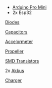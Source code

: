 - [Arduino Pro Mini](https://www.amazon.de/-/en/Atmega-16MHz-FT232RL-Serial-Converter/dp/B07MJCN9VB?crid=Q2DICNPIFJQB&dib=eyJ2IjoiMSJ9.YXWndeKpNA3-SDG_n6xSENJkHWPVLDbKhfJ0KXl6P7LMoTXSYXu2u-lazs6s42bvHG3f64lMdB6fNTFbjWkovz7dV7UzKJHWnb1neIRXGQH6f6FjfeUvXkynWc0ZTgax1zuC19QMgSruaS8XmpglAlUhrnG_9j5r0eM23HeS1LSaJ0r6Hme0AoTyJ1JKt3lgrK6EyQN7mLXv4ipdLCHFBIlfNazBjo8hSxh8Z_0ea9o.EX09gm1781XJM18Z_cFn8TBPZeBA4UFies8gwEtejUE&dib_tag=se&keywords=arduino+pro+mini+5v&qid=1761402001&sprefix=arduino+pro+mini+5vb%2Caps%2C76&sr=8-5)
- 2x Esp32

[Diodes](https://www.amazon.de/-/en/pieces-1N4148-signal-switching-diodes/dp/B0D7PRHDK7?crid=2PMCXDWGO1PSD&dib=eyJ2IjoiMSJ9.uDucQHeQLCiU5_dk8JunkpBmvByeaId2t5-Y7dVsIll3V0Kway_Y8A41ttpJ4n5UukZtvjEgmB3bv-O-Z8CSt36qqLkLQy5RqSpZgzJVPOnMW4zbF2NTfIxs_BzHledu5-mBmT8qcNGhH4eNsZH9PxtcfP2zKkEvkPuqH7A9-RVa29TD9JzRaZpbwqfmx81M5AOSmGEr5HMO2gRD8nq3SRjutw_SGxnYQ81okMn98_eUbkIdgb4pNfLH1VFsNkn6xHFJQhnsbUdtZl1kv8jW8JoXSvLDvin-fsdtgG7T62k.lwgyGlsIFVWgSRefI2pab-teOxhtNK-htUh6dBWqHgU&dib_tag=se&keywords=diode&qid=1761395607&sprefix=diode%2Caps%2C110&sr=8-8)

[Capacitors](https://www.amazon.de/-/en/Electrolytic-Capacitor-0-1uF-1000uF-Various-Assortment/dp/B08GFJ2D5K?crid=27ZTW5ELWKBDO&dib=eyJ2IjoiMSJ9.gyAK6wHt5473he_HaezgshXsErSpkM67KuZVPQZE-OqMtBdb7YrnBIDLWXXx71vNkH2wZSR4UDvD08E9XHOI1Crn28E5zxlJEUu-WNsX0aivU-bGKrNSN2-Pe3pUA1OfDk9o_7eZYZgNZ6WgsPb8WzMxGhr19NTr2b-LnLbmGPwqOG-YD5G8SHkqNYuHZWmAOTX6xE7HrIuukp4b7TMbAfBxjkq_BUR9twNJaOyFig2dmNrUqeLk1Sa0v3ZjO0KrAhtaR58A2dbUKNOkxXVZhb-xBQCZhNJW9GqUo8YtwkM.54xMtKKrM2xjO96AbMHI8iDDuS8P9S41nOit26r6LLY&dib_tag=se&keywords=electrolytic+capacitor+box&qid=1761395859&sprefix=electrolytic+capacitor+box%2Caps%2C81&sr=8-6)

[Accelormeter](https://www.amazon.de/-/en/GY-521-MPU-6050-MPU6050-Sensors-Accelerometer/dp/B0FNXCC67R?dib=eyJ2IjoiMSJ9.erKyCqkW7WVkgZntrZzYCWGWsMa1UDENE4E0Tc2lBCxiuA67er7IElmjP2kkT7woE2d42Qfgq959RDRGViyvw92HrF6ySF5Zcc1jsjAwfXhwEPy2V-aC0bTtlbugQESu_bbP88Sya4aqrzbRpxZmwz0KTPi8FAf3BDD4zHeBPHEuBEhnFXeAQk7WihBtEcmry8bHfUEvNB_l0yeQM8XuFCgGrJcMy3WE2bJTuxerRaqj1ZMo9HNqs2cqqbL9aWhHwczbcTSyAw9OdnNe5jeeXA-__NAmiLxphU9TgVJuXW8.UofMUFabUYeGJ8fO0OtKQzgmx3ZUyrbgZeGqzzutY3g&dib_tag=se&keywords=Gy-521+MPU-6050+MPU6050+Module+3+Axis+Analog+Gyro+Sensors+3+Axis+Accelerometer+Module&linkCode=gg3&linkId=fd4478ea835034e9d321373ca5a3e6c4&qid=1761396029&sr=8-6)

[Propeller](https://www.amazon.de/-/en/JOINPAYA-Lightweight-Plastic-Propellers-Aircraft/dp/B0DJ29S8D7?dib=eyJ2IjoiMSJ9.HTrhLKmeNXLl1bMJklfSDKabEBAHNreZavfnq6kkhOAE8l6HLIoy-4u2ellNr5HxcvlO8tWKSorTwxEkXon3HLTywR5k1YO7JyieF7UpxcxcjIgkjOBJVgVB6FCcOYWnBTfFai96MDEKObIsfUTWHUx4gaLyfFXjis615RWU47JsuM4IZ0BtLQoUVrw3c8hSgWbQjFlx92tmFYaOSAyYmlx0Y7b3VzGMDlgWrY8T_ummuZVT-eEfDT1CPBIW1RnhVXbPn3jaMjJEyN-yiLmXWnyFmXLgnNflOXbMNe10VrM.rva4kZnwIbGeFoUGYwC6luXUpNDCj0me873-8vqCAoM&dib_tag=se&keywords=Replacement%2BPart%2BFor%2B16PCS%2BSpare%2BParts%2B30MM%2B3CM%2BBlade%2BPropeller%2BFOR%2BCX-10%2BCX-10A%2BCX-10C%2BRC%2BDrone%2BAccessories%2BPropeller%2BBlades%2BL1231%2B-%2B(Color%3A%2B16pcs)&linkCode=gg3&linkId=e2817a000293c81f00acf6106713c401&qid=1761397344&sr=8-25&th=1)

[SMD Transistors](https://www.amazon.de/-/en/pieces-2N7002-SOT-23-N-channel-MosFET/dp/B014RB5DUO?dib=eyJ2IjoiMSJ9.4IlWkzC88oNipYHtHsqMU5KCjkYQZFHyKthAOW--any29gBOqY6Mof4ioptB3dBazwhXPJUd4d62trI7WlFQMOBw_ev1hyx8hLl-13Cc9Wq7L7h5iGBzQCPwsp1H2GerCIVfSSfPkaz5hCy_vqRtBwyNTNPrA2QLnXBRMcgF43V7u8xpauJPwhmUmWakypVcqvms-wA5YyxJKRtNyD5SC0M8DrtiwdI9aQONwpG0eluXCA2LOFKapM8CKT84NiyvoNsUFOlgoa1M74TrqyRO_7RxsEK5Z6332QQbq35oP8M.EGejTRPjTw0HpF7Kjh4h6s7nG7PLiFpg35gS7b-eIo4&dib_tag=se&keywords=Todiys+New+50Pcs+for+SI2300DS+SI2300DS-T1-E3+C009T+SOT-23+N-Channel+Mosfet+SMD+Transistor+SI2300&linkCode=gg3&linkId=ec3c33efc6fef8f82876d8d432f06522&qid=1761396040&sr=8-2)

2x [Akkus](https://www.amazon.de/-/en/1000mAh-Rechargeable-Protective-Development-Electronic/dp/B0F1CWGHMM?crid=3TVU4PEKB42BX&dib=eyJ2IjoiMSJ9.zoeqPr6Bu0p9TsW8uu5FC_KHWq4EA4wCkH-VaoX7ERov1Gb_S9aeK5mQo4aF4zEmpLQkK_mZTUxqi1X-OsG-akAgyiSvU-xcbJQGyEcEgybP-Vb6hacpebjCikXhKkyP-6m1TpW7Pd9bBeYwxr6XAUdv8Ryj_LFfba8Pzkx69uooFoXj8BdTQKCBiDcdPCtyDwksYWsiNGbK7wU7MtH19Q6-WGYPsYbuMp-tcIiEJsA.yv-J6vS3TVH0OKBTxpCRGW0FRuatMSJxD_0VqJCIrbM&dib_tag=se&keywords=1000mah%2Blipo%2Bbattery&qid=1761397917&sprefix=1000mah%2Blipo%2Bbattery%2Caps%2C179&sr=8-5&th=1)

[Charger](https://www.amazon.de/-/en/Battery-Charger-3-7-4-20V-Connector-black/dp/B0DHNTHVRM?crid=OLGCYSHRNPZE&dib=eyJ2IjoiMSJ9.hAr3jJezIg3TxyzrHcDvYIG4kqifMOX2suceWOxdIXCsphsQu84NdEIqdrrCXqkt7jqs73p89YNqquED-13fwy-L6mkf--ddP6bK8R4eypsTELOKaXfINP0b8H_G88h8xp93nojJUyIyHPD0IymJUVJUjw3HlASkwCkAas0xdDkyXwgdfL4aKJ21j-DAUUThWwasTh5w9hUv5OOELRsPz4PDoH7aq2n3b8_-orz3Gr4_5WxJZbtTV1t_u4J_iDrUkYi1tQ9NN7gSzPwowa7UTqdZ5p8pcSbM-IDbCo3W_KU.g-K-_TdZY923s2dYy7TXanKoCagWVklBq-Kl9EewH0c&dib_tag=se&keywords=1S%2BLiPo%2BUSB%2BCharger%2B3.7%2Bover%2Bcharge%2Bprotection&qid=1761399338&sprefix=1s%2Blipo%2Busb%2Bcharger%2B3.7%2Bover%2Bcharge%2Bprotection%2Caps%2C118&sr=8-2&th=1)
